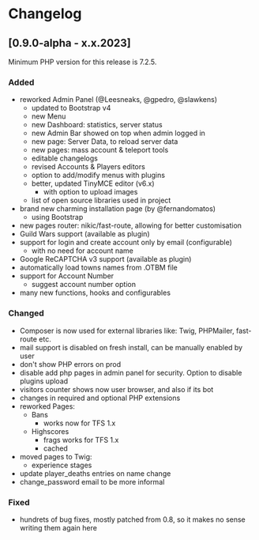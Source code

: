 # Changelog

## [0.9.0-alpha - x.x.2023]

Minimum PHP version for this release is 7.2.5.

### Added
* reworked Admin Panel (@Leesneaks, @gpedro, @slawkens)
  * updated to Bootstrap v4
  * new Menu
  * new Dashboard: statistics, server status
  * new Admin Bar showed on top when admin logged in
  * new page: Server Data, to reload server data
  * new pages: mass account & teleport tools
  * editable changelogs
  * revised Accounts & Players editors
  * option to add/modify menus with plugins
  * better, updated TinyMCE editor (v6.x)
    * with option to upload images
  * list of open source libraries used in project
* brand new charming installation page (by @fernandomatos)
  * using Bootstrap
* new pages router: nikic/fast-route, allowing for better customisation
* Guild Wars support (available as plugin)
* support for login and create account only by email (configurable)
  * with no need for account name
* Google ReCAPTCHA v3 support (available as plugin)
* automatically load towns names from .OTBM file
* support for Account Number
  * suggest account number option
* many new functions, hooks and configurables

### Changed
* Composer is now used for external libraries like: Twig, PHPMailer, fast-route etc.
* mail support is disabled on fresh install, can be manually enabled by user
* don't show PHP errors on prod
* disable add php pages in admin panel for security. Option to disable plugins upload
* visitors counter shows now user browser, and also if its bot
* changes in required and optional PHP extensions
* reworked Pages:
	* Bans
		* works now for TFS 1.x
	* Highscores
		* frags works for TFS 1.x
		* cached
* moved pages to Twig:
  * experience stages
* update player_deaths entries on name change
* change_password email to be more informal

### Fixed
* hundrets of bug fixes, mostly patched from 0.8, so it makes no sense writing them again here
